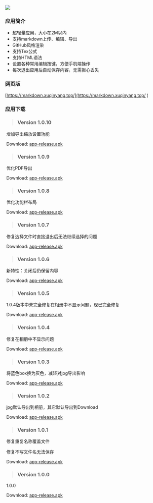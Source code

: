 ![](1.png)

### 应用简介

- 超轻量应用，大小在2M以内
- 支持markdown上传、编辑、导出
- GitHub风格渲染
- 支持Tex公式
- 支持HTML语法
- 设置各种常用编辑按键，方便手机端操作
- 每次退出应用后自动保存内容，无需担心丢失

### 网页版

[https://markdown.xuqinyang.top/](https://markdown.xuqinyang.top/ )

### 应用下载

> ### Version 1.0.10

​	增加导出缩放设置功能

​	Download:  [app-release.apk](1.0.10/app-release.apk) 

> ### Version 1.0.9

​	优化PDF导出

​	Download:  [app-release.apk](1.0.9/app-release.apk) 

> ### Version 1.0.8

​	优化功能栏布局

​	Download:  [app-release.apk](1.0.8/app-release.apk) 

> ### Version 1.0.7

​	修复选择文件时直接退出后无法继续选择的问题

​	Download:  [app-release.apk](1.0.7/app-release.apk) 

> ### Version 1.0.6

​	新特性：关闭后仍保留内容

​	Download:  [app-release.apk](1.0.6/app-release.apk) 

> ### Version 1.0.5

​	1.0.4版本中未完全修复在相册中不显示问题，现已完全修复

​	Download:  [app-release.apk](1.0.5/app-release.apk) 

> ### Version 1.0.4

​	修复在相册中不显示问题

​	Download:  [app-release.apk](1.0.4/app-release.apk) 

> ### Version 1.0.3

​	将蓝色box换为灰色，减轻对jpg导出影响

​	Download:  [app-release.apk](1.0.3/app-release.apk) 

> ### Version 1.0.2

​	jpg默认导出到相册，其它默认导出到Download

​	Download:  [app-release.apk](1.0.2/app-release.apk) 

> ### Version 1.0.1

​	修复重复名称覆盖文件

​	修复不写文件名无法保存

​	Download:  [app-release.apk](1.0.1/app-release.apk) 

> ### Version 1.0.0

​	1.0.0

​	Download:  [app-release.apk](1.0.0/app-release.apk) 

